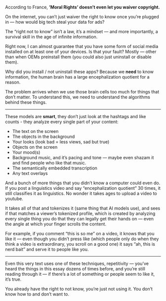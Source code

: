 According to France, **’Moral Rights’ doesn’t even let you waiver copyright.**

On the internet, you can’t just waiver the right to know once you’re plugged in — how would big tech steal your data for ads?

The “right not to know” isn’t a law, it’s a mindset — and more importantly, a survival skill in the age of infinite information.

Right now, I can almost guarantee that you have some form of social media installed on at least one of your devices. Is that your fault? Mostly — other than when OEMs preinstall them (you could also just uninstall or disable them).

Why did you install / not uninstall these apps? Because we **need** to know information, the human brain has a large encephalization quotient for a reason.

The problem arrives when we use those brain cells too much for things that don’t matter. To understand this, we need to understand the algorithms behind these things.

---

These models are **smart**, they don’t just look at the hashtags and like counts - they analyze every single part of your content:

 - The text on the screen
 - The objects in the background
 - Your looks (look bad = less views, sad but true)
 - Objects on the screen
 - Your mood(s)
 - Background music, and it’s pacing and tone — maybe even shazam it and find people who like that music.
 - The semantically embedded transcription
 - Any text overlays

And a bunch of more things that you didn’t know a computer could even do. If you post a linguistics video and say “encephalization quotient” 30 times, it still classifies it as linguistics. No wonder it takes ages to upload a video to youtube.

It takes all of that and tokenizes it (same thing that AI models use), and sees if that matches a viewer’s tokenized profile, which is created by analyzing every single thing you do that they can legally get their hands on — even the angle at which your finger scrolls the content.

For example, if you comment “this is so me” on a video, it knows that you like it — even though you didn’t press like (which people only do when they think a video is extraordinary, you scroll on a good one) it says “ah, this is nerd bait” and serve it to people like you.

---

Even this very text uses one of these techniques, repetitivity — you’ve heard the things in this essay dozens of times before, and you’re still reading through it — if there’s a lot of something or people seem to like it, it’s true.

You already have the right to not know, you’re just not using it. You don’t know how to and don’t want to.